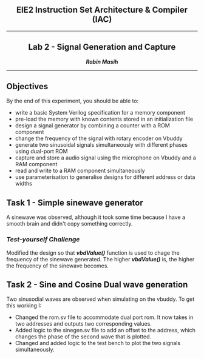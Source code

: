 <center>

## EIE2 Instruction Set Architecture & Compiler (IAC)

---
## Lab 2 - Signal Generation and Capture

**_Robin Masih_**

---

</center>

## Objectives
By the end of this experiment, you should be able to:
* write a basic System Verilog specification for a memory component
* pre-load the memory with known contents stored in an initialization file
* design a signal generator by combining a counter with a ROM component
* change the frequency of the signal with rotary encoder on Vbuddy
* generate two sinusoidal signals simultaneously with different phases using dual-port ROM
* capture and store a audio signal using the microphone on Vbuddy and a RAM component
* read and write to a RAM component simultaneously
* use parameterisation to generalise designs for different address or data widths

## Task 1 - Simple sinewave generator

A sinewave was observed, although it took some time because I have a smooth brain and didn't copy something correctly.

### _Test-yourself Challenge_ 

Modified the design so that **_vbdValue()_** function is used to chage the frequency of the sinewave generated. The higher **_vbdValue()_** is, the higher the frequency of the sinewave becomes.

## Task 2 - Sine and Cosine Dual wave generation

Two sinusodial waves are observed when simulating on the vbuddy. To get this working I:
- Changed the rom.sv file to accommodate dual port rom. It now takes in two addresses and outputs two corresponding values.
- Added logic to the sinegen.sv file to add an offset to the address, which changes the phase of the second wave that is plotted. 
- Changed and added logic to the test bench to plot the two signals simultaneously.


